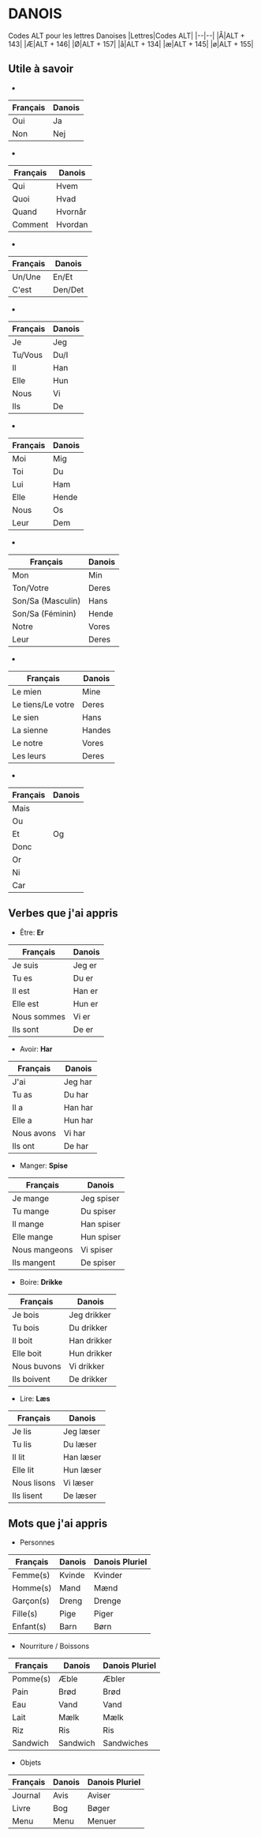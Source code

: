 # DANOIS

Codes ALT pour les lettres Danoises
|Lettres|Codes ALT|
|--|--|
|Å|ALT + 143|
|Æ|ALT + 146|
|Ø|ALT + 157| 
|å|ALT + 134|
|æ|ALT + 145|
|ø|ALT + 155|


## Utile à savoir

-
|Français|Danois|
|--|--|
|Oui|Ja|
|Non|Nej|

-
|Français|Danois|
|--|--|
|Qui|Hvem|
|Quoi|Hvad|
|Quand|Hvornår|
|Comment|Hvordan|

-
|Français|Danois|
|--|--|
|Un/Une|En/Et|
|C'est|Den/Det|

-
|Français|Danois|
|--|--|
|Je|Jeg|
|Tu/Vous|Du/I|
|Il|Han|
|Elle|Hun|
|Nous|Vi|
|Ils|De|

-
|Français|Danois|
|--|--|
|Moi|Mig|
|Toi|Du|
|Lui|Ham|
|Elle|Hende|
|Nous|Os|
|Leur|Dem|

-
|Français|Danois|
|--|--|
|Mon|Min|
|Ton/Votre|Deres|
|Son/Sa (Masculin)|Hans|
|Son/Sa (Féminin)|Hende|
|Notre|Vores|
|Leur|Deres|

-
|Français|Danois|
|--|--|
|Le mien|Mine|
|Le tiens/Le votre|Deres|
|Le sien|Hans|
|La sienne|Handes|
|Le notre|Vores|
|Les leurs|Deres|

-
|Français|Danois|
|--|--|
|Mais||
|Ou||
|Et|Og|
|Donc||
|Or||
|Ni||
|Car||


## Verbes que j'ai appris


- Être: **Er**

|Français|Danois|
|--|--|
|Je suis|Jeg er|
|Tu es|Du er|
|Il est|Han er|
|Elle est|Hun er|
|Nous sommes|Vi er|
|Ils sont|De er|

- Avoir: **Har**

|Français|Danois|
|--|--|
|J'ai|Jeg har|
|Tu as|Du har|
|Il a|Han har|
|Elle a|Hun har|
|Nous avons|Vi har|
|Ils ont|De har|

- Manger: **Spise**

|Français|Danois|
|--|--|
|Je mange|Jeg spiser|
|Tu mange|Du spiser|
|Il mange|Han spiser|
|Elle mange|Hun spiser|
|Nous mangeons|Vi spiser|
|Ils mangent|De spiser|

- Boire: **Drikke**

|Français|Danois|
|--|--|
|Je bois|Jeg drikker|
|Tu bois|Du drikker|
|Il boit|Han drikker|
|Elle boit|Hun drikker|
|Nous buvons|Vi drikker|
|Ils boivent|De drikker|

- Lire: **Læs**

|Français|Danois|
|--|--|
|Je lis|Jeg læser|
|Tu lis|Du læser|
|Il lit|Han læser|
|Elle lit|Hun læser|
|Nous lisons|Vi læser|
|Ils lisent|De læser|


## Mots que j'ai appris

- Personnes

|Français|Danois|Danois Pluriel|
|--|--|--|
|Femme(s)|Kvinde|Kvinder|
|Homme(s)|Mand|Mænd|
|Garçon(s)|Dreng|Drenge|
|Fille(s)|Pige|Piger|
|Enfant(s)|Barn|Børn|

- Nourriture / Boissons

|Français|Danois|Danois Pluriel|
|--|--|--|
|Pomme(s)|Æble|Æbler|
|Pain|Brød|Brød|
|Eau|Vand|Vand|
|Lait|Mælk|Mælk|
|Riz|Ris|Ris|
|Sandwich|Sandwich|Sandwiches|

- Objets

|Français|Danois|Danois Pluriel|
|--|--|--|
|Journal|Avis|Aviser|
|Livre|Bog|Bøger|
|Menu|Menu|Menuer|